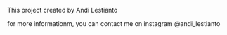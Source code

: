 This project created by Andi Lestianto

for more informationm, you can contact me on instagram @andi_lestianto
